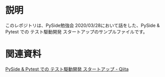 # 説明

このレポジトリは、PySide勉強会 2020/03/28において話をした、PySide & Pytest での テスト駆動開発 スタートアップのサンプルファイルです。

# 関連資料

[PySide & Pytest での テスト駆動開発 スタートアップ - Qiita](https://qiita.com/takavfx/items/52335515344b181bed31)